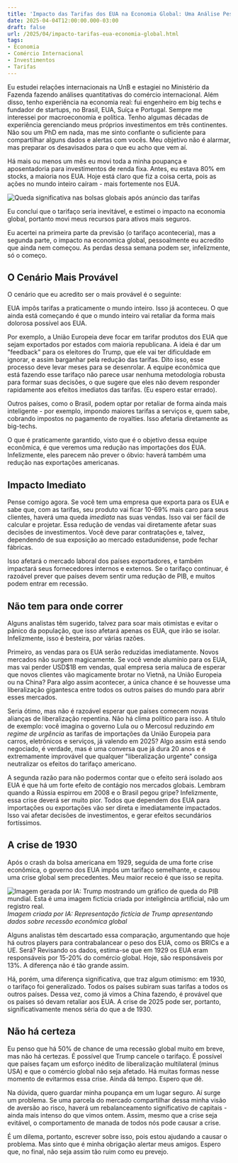 ```yaml
---
title: 'Impacto das Tarifas dos EUA na Economia Global: Uma Análise Pessoal'
date: 2025-04-04T12:00:00.000-03:00
draft: false
url: /2025/04/impacto-tarifas-eua-economia-global.html
tags: 
- Economia
- Comércio Internacional
- Investimentos
- Tarifas
---
```


Eu estudei relações internacionais na UnB e estagiei no Ministério da Fazenda fazendo análises quantitativas do comércio internacional. Além disso, tenho experiência na economia real: fui engenheiro em big techs e fundador de startups, no Brasil, EUA, Suíça e Portugal. Sempre me interessei por macroeconomia e política. Tenho algumas décadas de experiência gerenciando meus próprios investimentos em três continentes. Não sou um PhD em nada, mas me sinto confiante o suficiente para compartilhar alguns dados e alertas com vocês. Meu objetivo não é alarmar, mas preparar os desavisados para o que eu acho que vem aí.

Há mais ou menos um mês eu movi toda a minha poupança e aposentadoria para investimentos de renda fixa. Antes, eu estava 80% em stocks, a maioria nos EUA. Hoje está claro que fiz a coisa certa, pois as ações no mundo inteiro caíram - mais fortemente nos EUA. 

![Queda significativa nas bolsas globais após anúncio das tarifas](/images/bloodbath.png)

Eu concluí que o tarifaço seria inevitável, e estimei o impacto na economia global, portanto movi meus recursos para ativos mais seguros.

Eu acertei na primeira parte da previsão (o tarifaço aconteceria), mas a segunda parte, o impacto na economica global, pessoalmente eu acredito que ainda nem começou. As perdas dessa semana podem ser, infelizmente, só o começo.

## O Cenário Mais Provável

O cenário que eu acredito ser o mais provável é o seguinte:

EUA impôs tarifas a praticamente o mundo inteiro. Isso já aconteceu. O que ainda está começando é que o mundo inteiro vai retaliar da forma mais dolorosa possível aos EUA.

Por exemplo, a União Europeia deve focar em tarifar produtos dos EUA que sejam exportados por estados com maioria republicana. A ideia é dar um "feedback" para os eleitores do Trump, que ele vai ter dificuldade em ignorar, e assim barganhar pela redução das tarifas. Dito isso, esse processo deve levar meses para se desenrolar. A equipe econômica que está fazendo esse tarifaço não parece usar nenhuma metodologia robusta para formar suas decisões, o que sugere que eles não devem responder rapidamente aos efeitos imediatos das tarifas. (Eu espero estar errado).

Outros países, como o Brasil, podem optar por retaliar de forma ainda mais inteligente - por exemplo, impondo maiores tarifas a serviços e, quem sabe, cobrando impostos no pagamento de royalties. Isso afetaria diretamente as big-techs.

O que é praticamente garantido, visto que é o objetivo dessa equipe econômica, é que veremos uma redução nas importações dos EUA. Infelizmente, eles parecem não prever o óbvio: haverá também uma redução nas exportações americanas.

## Impacto Imediato

Pense comigo agora. Se você tem uma empresa que exporta para os EUA e sabe que, com as tarifas, seu produto vai ficar 10-69% mais caro para seus clientes, haverá uma queda *imediata* nas suas vendas. Isso vai ser fácil de calcular e projetar. Essa redução de vendas vai diretamente afetar suas decisões de investimentos. Você deve parar contratações e, talvez, dependendo de sua exposição ao mercado estadunidense, pode fechar fábricas.

Isso afetará o mercado laboral dos países exportadores, e também impactará seus fornecedores internos e externos. Se o tarifaço continuar, é razoável prever que países devem sentir uma redução de PIB, e muitos podem entrar em recessão.

## Não tem para onde correr

Alguns analistas têm sugerido, talvez para soar mais otimistas e evitar o pânico da população, que isso afetará apenas os EUA, que irão se isolar. Infelizmente, isso é besteira, por várias razões.

Primeiro, as vendas para os EUA serão reduzidas imediatamente.  Novos mercados não surgem magicamente. Se você vende alumínio para os EUA, mas vai perder USD$1B em vendas, qual empresa seria maluca de esperar que novos clientes vão magicamente brotar no Vietnã, na União Europeia ou na China? Para algo assim acontecer, a única chance é se houvesse uma liberalização gigantesca entre todos os outros países do mundo para abrir esses mercados.

Seria ótimo, mas não é razoável esperar que países comecem novas alianças de liberalização repentina. Não há clima político para isso. A título de exemplo: você imagina o governo Lula ou o Mercosul reduzindo *em regime de urgência* as tarifas de importações da União Europeia para carros, eletrônicos e serviços, já valendo em 2025? Algo assim está sendo negociado, é verdade, mas é uma conversa que já dura 20 anos e é extremamente improvável que qualquer "liberalização urgente" consiga neutralizar os efeitos do tarifaço americano.

A segunda razão para não podermos contar que o efeito será isolado aos EUA é que há um forte efeito de contágio nos mercados globais. Lembram quando a Rússia espirrou em 2008 e o Brasil pegou gripe? Infelizmente, essa crise deverá ser muito pior. Todos que dependem dos EUA para importações ou exportações vão ser direta e imediatamente impactados. Isso vai afetar decisões de investimentos, e gerar efeitos secundários fortíssimos.

## A crise de 1930

Após o crash da bolsa americana em 1929, seguida de uma forte crise econômica, o governo dos EUA impôs um tarifaço semelhante, e causou uma crise global sem precedentes. Meu maior receio é que isso se repita.

![Imagem gerada por IA: Trump mostrando um gráfico de queda do PIB mundial. Esta é uma imagem fictícia criada por inteligência artificial, não um registro real.](/images/trump-world-decline.png)
*Imagem criada por IA: Representação fictícia de Trump apresentando dados sobre recessão econômica global*

Alguns analistas têm descartado essa comparação, argumentando que hoje há outros players para contrabalancear o peso dos EUA, como os BRICs e a UE. Será? Revisando os dados, estima-se que em 1929 os EUA eram responsáveis por 15-20% do comércio global. Hoje, são responsáveis por 13%. A diferença não é tão grande assim.

Há, porém, uma diferença significativa, que traz algum otimismo: em 1930, o tarifaço foi generalizado. Todos os países subiram suas tarifas a todos os outros países. Dessa vez, como já vimos a China fazendo, é provável que os países só devam retaliar aos EUA. A crise de 2025 pode ser, portanto, significativamente menos séria do que a de 1930.

## Não há certeza

Eu penso que há 50% de chance de uma recessão global muito em breve, mas não há certezas. É possível que Trump cancele o tarifaço. É possível que países façam um esforço inédito de liberalização multilateral (minus USA) e que o comércio global não seja afetado. Há muitas formas nesse momento de evitarmos essa crise. Ainda dá tempo. Espero que dê.

Na dúvida, quero guardar minha poupança em um lugar seguro. Aí surge um problema. Se uma parcela do mercado compartilhar dessa minha visão de aversão ao risco, haverá um rebalanceamento significativo de capitais - ainda mais intenso do que vimos ontem. Assim, mesmo que a crise seja evitável, o comportamento de manada de todos nós pode causar a crise.

É um dilema, portanto, escrever sobre isso, pois estou ajudando a causar o problema. Mas sinto que é minha obrigação alertar meus amigos. Espero que, no final, não seja assim tão ruim como eu prevejo. 